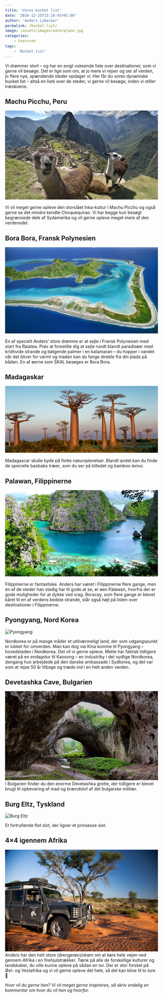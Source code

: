 ```yaml
---
title: 'Vores bucket list'
date: '2016-12-25T15:16:43+01:00'
author: 'Anders Lybecker'
permalink: /bucket-list/
image: /assets/images/waterplane.jpg
categories:
    - Featured
tags:
    - 'Bucket list'
---
```


Vi drømmer stort – og har en evigt voksende liste over destinationer, som vi gerne vil besøge. Det er lige som om, at jo mere vi rejser og ser af verden, jo flere nye, spændende steder opdager vi. Her får du vores dynamiske bucket list – altså en liste over de steder, vi gerne vil besøge, inden vi stiller træskoene.

## Machu Picchu, Peru

![Machu Picchu](/assets/images/Machu-Picchu.jpg)

Vi vil meget gerne opleve den storslået Inka-kultur i Machu Picchu og også gerne se det mindre kendte Choquequirao. Vi har begge kun besøgt begrænsede dele af Sydamerika og vil gerne opleve meget mere af den verdensdel.

## Bora Bora, Fransk Polynesien

![Bora Bora](/assets/images/bora-bora-island.jpg)

En af specielt Anders’ store drømme er at sejle i Fransk Polynesien med start fra Raiatea. Prøv at forestille dig at sejle rundt blandt paradisøer med kridhvide strande og bølgende palmer i en katamaran – du hopper i vandet når det bliver for varmt og maden kan du fange direkte fra din plads på båden. En af øerne som SKAL besøges er Bora Bora.

## Madagaskar

![Madagaskar](/assets/images/madagaskar.jpg)

Madagascar skulle byde på flotte naturoplevelser. Blandt andet kan du finde de specielle baobabs træer, som du ser på billedet og bamboo lemur.

## Palawan, Filippinerne

![Palawan](/assets/images/Palawan-Island.jpg)

Filippinerne er fantastiske. Anders har været i Filippinerne flere gange, men én af de steder han stadig har til gode at se, er øen Palawan, hvorfra der er gode muligheder for at dykke ved vrag. Boracay, som flere gange er blevet kåret til en af verdens bedste strande, står også højt på listen over destinationer i Filippinerne.

## Pyongyang, Nord Korea

![Pyongyang](/assets/images/North-Korea.jpg)

Nordkorea er på mange måder et utilnærmeligt land, der som udgangspunkt er lukket for omverden. Man kan dog via Kina komme til Pyongyang – hovedstaden i Nordkorea. Det vil vi gerne opleve. Mette har faktisk tidligere været på en endagstur til Kaosong – en industriby i det sydlige Nordkorea, dengang hun arbejdede på den danske ambassade i Sydkorea, og det var som at rejse 50 år tilbage og træde ind i en helt anden verden.

## Devetashka Cave, Bulgarien

![Devetashka Cave](/assets/images/Devetashka-Cave.png)I Bulgarien finder du den enorme Devetashka grotte, der tidligere er blevet brugt til opbevaring af mad og brændstof af det bulgarske militær.

## Burg Eltz, Tyskland

![Burg Eltz](http://rejse.blog/assets/images/BurgEltz-1024x683.jpg)

Et fortryllende flot slot, der ligner et prinsesse slot.

## 4×4 igennem Afrika

![Jeep i Afrika](/assets/images/4x4-Africa.jpg)Anders har den helt store (drengerøvs)drøm om at køre hele vejen ned gennem Afrika i en firehjulstrækker. Tænk på alle de forskellige kulturer og landskaber, du ville kunne opleve på sådan en tur. Der er stor forskel på Øst- og Vestafrika og vi vil gerne opleve det hele, så det kan blive til to ture 🙂

*Hvor vil du gerne hen? Vi vil meget gerne inspireres, så skriv endelig en kommentar om hvor du vil hen og hvorfor.*